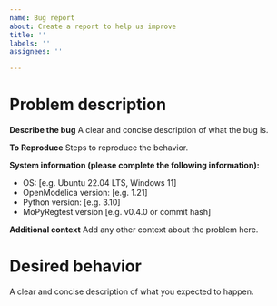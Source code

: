 ```yaml
---
name: Bug report
about: Create a report to help us improve
title: ''
labels: ''
assignees: ''

---
```


# Problem description
**Describe the bug**
A clear and concise description of what the bug is.

**To Reproduce**
Steps to reproduce the behavior.

**System information (please complete the following information):**
 - OS: [e.g. Ubuntu 22.04 LTS, Windows 11]
 - OpenModelica version: [e.g. 1.21]
 - Python version: [e.g. 3.10]
 - MoPyRegtest version [e.g. v0.4.0 or commit hash]

**Additional context**
Add any other context about the problem here.

# Desired behavior
A clear and concise description of what you expected to happen.
